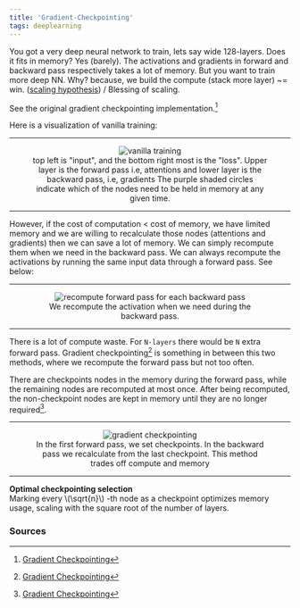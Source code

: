 ```yaml
---
title: 'Gradient-Checkpointing'
tags: deeplearning
---
```


You got a very deep neural network to train, lets say wide 128-layers. Does it fits in memory? Yes (barely). The activations and gradients in forward and backward pass respectively takes a lot of memory. But you want to train more deep NN. Why? because, we build the compute (stack more layer) ~= win. ([scaling hypothesis](https://gwern.net/scaling-hypothesis#scaling-hypothesis)) / Blessing of scaling.

See the original gradient checkpointing implementation.[^1]

Here is a visualization of vanilla training:

<hr>
<figure style="text-align: center;">
  <img src="{{site.baseurl}}/assets/Deep_network_Training_Hack_Gradient_Checkpointing/output.gif" alt='vanilla training' style="max-width: 100%; height: auto; align: center">
  <figcaption>top left is "input", and the bottom right most is the "loss". Upper layer is the forward pass i.e, attentions and lower layer is the backward pass, i.e, gradients  
  The purple shaded circles indicate which of the nodes need to be held in memory at any given time.
</figcaption>
</figure>
<hr>

However, if the cost of computation < cost of memory, we have limited memory and we are willing to recalculate those nodes (attentions and gradients) then we can save a lot of memory. We can simply recompute them when we need in the backward pass. We can always recompute the activations by running the same input data through a forward pass. See below:

<hr>
<figure style="text-align: center;">
  <img src="{{site.baseurl}}/assets/Deep_network_Training_Hack_Gradient_Checkpointing/output_poor.gif" alt='recompute forward pass for each backward pass' style="max-width: 100%; height: auto; align: center">
  <figcaption>We recompute the activation when we need during the backward pass.</figcaption>
</figure>
<hr>

There is a lot of compute waste. For `N-layers` there would be `N` extra forward pass. Gradient checkpointing[^1] is something in between this two methods, where we recompute the forward pass but not too often.

There are checkpoints nodes in the memory during the forward pass, while the remaining nodes are recomputed at most once. After being recomputed, the non-checkpoint nodes are kept in memory until they are no longer required[^1].

<hr>
<figure style="text-align: center;">
  <img src="{{site.baseurl}}/assets/Deep_network_Training_Hack_Gradient_Checkpointing/output2.gif" alt='gradient checkpointing' style="max-width: 100%; height: auto; align: center">
  <figcaption>In the first forward pass, we set checkpoints. In the backward pass we recalculate from the last checkpoint. This method trades off compute and memory </figcaption>
</figure>
<hr>

**Optimal checkpointing selection**  
Marking every \\(\sqrt{n}\\) -th node as a checkpoint optimizes memory usage, scaling with the square root of the number of layers.

### Sources
[^1]: [Gradient Checkpointing](https://github.com/cybertronai/gradient-checkpointing)